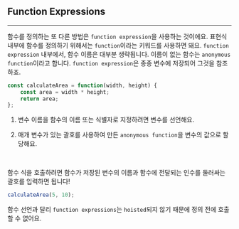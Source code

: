## Function Expressions
---
함수를 정의하는 또 다른 방법은 `function expression`을 사용하는 것이에요. 표현식 내부에 함수를 정의하기 위해서는 `function`이라는 키워드를 사용하면 돼요. `function expression` 내부에서, 함수 이름은 대부분 생략됩니다. 이름이 없는 함수는 `anonymous function`이라고 합니다. `function expression`은 종종 변수에 저장되어 그것을 참조하죠.
```javascript
const calculateArea = function(width, height) {
    const area = width * height;
    return area;
};
```
1. 변수 이름을 함수의 이름 또는 식별자로 지정하려면 변수를 선언해요.

2. 매개 변수가 있는 괄호를 사용하여 만든 `anonymous function`을 변수의 값으로 할당해요.

<br>

함수 식을 호출하려면 함수가 저장된 변수의 이름과 함수에 전달되는 인수를 둘러싸는 괄호를 입력하면 됩니다!

```javascript
calculateArea(5, 10);
```
함수 선언과 달리 `function expressions`는 `hoisted`되지 않기 때문에 정의 전에 호출할 수 없어요.
